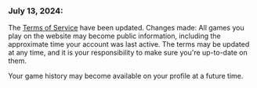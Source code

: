 ### July 13, 2024:

The [Terms of Service](https://yourdomain.com/termsofservice) have been updated. Changes made: All games you play on the website may become public information, including the approximate time your account was last active. The terms may be updated at any time, and it is your responsibility to make sure you're up-to-date on them.

Your game history may become available on your profile at a future time.

